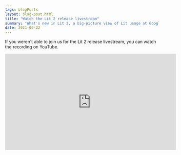 ```yaml
---
tags: blogPosts
layout: blog-post.html
title: "Watch the Lit 2 release livestream"
summary: "What's new in Lit 2, a big-picture view of Lit usage at Google, and a community panel discussion."
date: 2021-09-22
---
```


<div class="preamble">

If you weren't able to join us for the Lit 2  release livestream, you can watch the recording on YouTube.

<iframe width="560" height="315" src="https://www.youtube-nocookie.com/embed/nfb779XIhsU" title="YouTube video player" frameborder="0" allow="accelerometer; autoplay; clipboard-write; encrypted-media; gyroscope; picture-in-picture" allowfullscreen></iframe>

</div>
